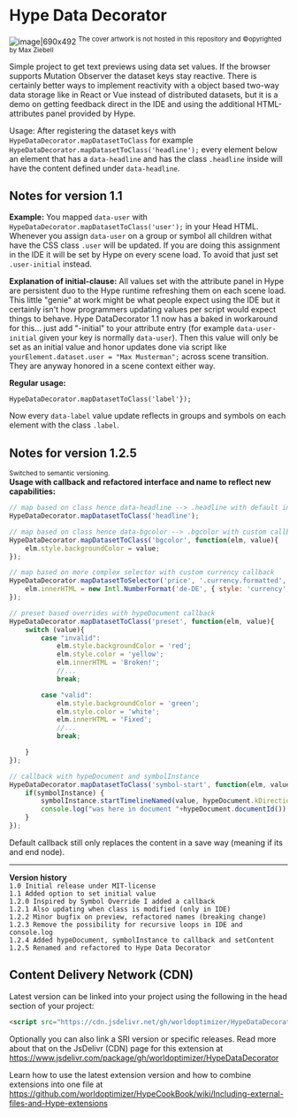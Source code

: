 # Hype Data Decorator

![image|690x492](https://playground.maxziebell.de/Hype/DataDecorator/HypeDataDecorator.jpg)
<sup>The cover artwork is not hosted in this repository and &copy;opyrighted by Max Ziebell</sup>

Simple project to get text previews using data set values. If the browser supports Mutation Observer the dataset keys stay reactive. There is certainly better ways to implement reactivity with a object based two-way data storage like in React or Vue instead of distributed datasets, but it is a demo on getting feedback direct in the IDE and using the additional HTML-attributes panel provided by Hype.

Usage: After registering the dataset keys with `HypeDataDecorator.mapDatasetToClass` for example `HypeDataDecorator.mapDatasetToClass('headline');` every element below an element that has a `data-headline` and has the class `.headline` inside will have the content defined under `data-headline`.


Notes for version 1.1
---

**Example:** You mapped `data-user` with `HypeDataDecorator.mapDatasetToClass('user');` in your Head HTML. Whenever you assign `data-user` on a group or symbol all children withat have the CSS class `.user` will be updated. If you are doing this assignment in the IDE it will be set by Hype on every scene load. To avoid that just set `.user-initial` instead.

**Explanation of initial-clause:** All values set with the attribute panel in Hype are persistent duo to the Hype runtime refreshing them on each scene load.  This little "genie" at work might be what people expect using the IDE but it certainly isn't how programmers updating values per script would expect things to behave. Hype DataDecorator 1.1 now has a baked in workaround for this… just add "-initial" to your attribute entry (for example `data-user-initial` given your key is normally `data-user`). Then this value will only be set as an initial value and honor updates done via script like `yourElement.dataset.user = "Max Musterman";` across scene transition. They are anyway honored in a scene context either way.

**Regular usage:**
```
HypeDataDecorator.mapDatasetToClass('label'});
```
Now every `data-label` value update reflects in groups and symbols on each element with the class `.label`.

Notes for version 1.2.5
---
<sup>Switched to semantic versioning.</sup>  
**Usage with callback and refactored interface and name to reflect new capabilities:**  
```javascript 
// map based on class hence data-headline --> .headline with default innerHTML callback
HypeDataDecorator.mapDatasetToClass('headline');

// map based on class hence data-bgcolor --> .bgcolor with custom callback
HypeDataDecorator.mapDatasetToClass('bgcolor', function(elm, value){
	elm.style.backgroundColor = value;
});

// map based on more complex selector with custom currency callback
HypeDataDecorator.mapDatasetToSelector('price', '.currency.formatted', function(elm, value){
	elm.innerHTML = new Intl.NumberFormat('de-DE', { style: 'currency', currency: 'EUR' }).format(value); 
});

// preset based overrides with hypeDocument callback
HypeDataDecorator.mapDatasetToClass('preset', function(elm, value){
	switch (value){
		case "invalid":
			elm.style.backgroundColor = 'red';
			elm.style.color = 'yellow';
			elm.innerHTML = 'Broken!';
			//...
			break;

		case "valid":
			elm.style.backgroundColor = 'green';
			elm.style.color = 'white';
			elm.innerHTML = 'Fixed';
			//...
			break;

	}
});

// callback with hypeDocument and symbolInstance
HypeDataDecorator.mapDatasetToClass('symbol-start', function(elm, value, hypeDocument, symbolInstance){
	if(symbolInstance) {
		symbolInstance.startTimelineNamed(value, hypeDocument.kDirectionForward);
		console.log("was here in document "+hypeDocument.documentId());
	}
});
```

Default callback still only replaces the content in a save way (meaning if its and end node).

---

**Version history**\
`1.0 Initial release under MIT-license`\
`1.1 Added option to set initial value`\
`1.2.0 Inspired by Symbol Override I added a callback`\
`1.2.1 Also updating when class is modified (only in IDE)`\
`1.2.2 Minor bugfix on preview, refactored names (breaking change)`\
`1.2.3 Remove the possibility for recursive loops in IDE and console.log`\
`1.2.4 Added hypeDocument, symbolInstance to callback and setContent`\
`1.2.5 Renamed and refactored to Hype Data Decorator`

Content Delivery Network (CDN)
--
Latest version can be linked into your project using the following in the head section of your project:
```html
<script src="https://cdn.jsdelivr.net/gh/worldoptimizer/HypeDataDecorator/HypeDataDecorator.min.js"></script>
```

Optionally you can also link a SRI version or specific releases. 
Read more about that on the JsDelivr (CDN) page for this extension at https://www.jsdelivr.com/package/gh/worldoptimizer/HypeDataDecorator

Learn how to use the latest extension version and how to combine extensions into one file at
https://github.com/worldoptimizer/HypeCookBook/wiki/Including-external-files-and-Hype-extensions
